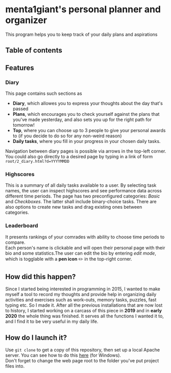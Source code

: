 # menta1giant's personal planner and organizer
This program helps you to keep track of your daily plans and aspirations
## Table of contents
## Features
### Diary
This page contains such sections as 
* **Diary**, which allowes you to express your thoughts about the day that's passed
* **Plans**, which encourages you to check yourself against the plans that you've made yesterday, and also sets you up for the right path for tomorrow!
* **Top**, where you can choose up to 3 people to give your personal awards to (if you decide to do so for any non-weird reason)
* **Daily tasks**, where you fill in your progress in your chosen daily tasks.    
    
Navigation between diary pages is possible via arrows in the top-left corner. You could also go directly to a desired page by typing in a link of form `root/2_diary.html?d=YYYYMMDD`
### Highscores
This is a summary of all daily tasks available to a user. By selecting task names, the user can inspect highscores and see performance data across different time periods.
The page has two preconfigured categories: *Basic* and *Checkboxes*. The latter shall include binary-choice tasks.
There are also options to create new tasks and drag existing ones between categories.
### Leaderboard
It presents rankings of your comrades with ability to choose time periods to compare.    
Each person's name is clickable and will open their personal page with their bio and some statistics.The user can edit the bio by entering *edit mode*, which is togglable with a **pen icon** :pencil2: in the top-right corner.
## How did this happen?
Since I started being interested in programming in 2015, I wanted to make myself a tool to record my thoughts and provide help in organizing daily activities and exercises such as
work-outs, memory tasks, puzzles, fast typing etc. So I made it. After all the previous installations that are now lost to history, I started working on a carcass of this piece 
in **2019** and in **early 2020** the whole thing was finished. It serves all the functions I wanted it to, and I find it to be very useful in my daily life.
## How do I launch it?
Use `git clone` to get a copy of this repository, then set up a local Apache server. You can see how to do this [here](https://www.sitepoint.com/how-to-install-apache-on-windows/) (for Windows).    
Don't forget to change the web page root to the folder you've put project files into.
